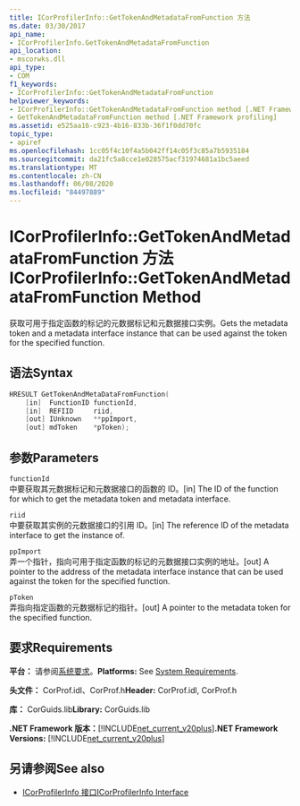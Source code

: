 ```yaml
---
title: ICorProfilerInfo::GetTokenAndMetadataFromFunction 方法
ms.date: 03/30/2017
api_name:
- ICorProfilerInfo.GetTokenAndMetadataFromFunction
api_location:
- mscorwks.dll
api_type:
- COM
f1_keywords:
- ICorProfilerInfo::GetTokenAndMetadataFromFunction
helpviewer_keywords:
- ICorProfilerInfo::GetTokenAndMetadataFromFunction method [.NET Framework profiling]
- GetTokenAndMetadataFromFunction method [.NET Framework profiling]
ms.assetid: e525aa16-c923-4b16-833b-36f1f0dd70fc
topic_type:
- apiref
ms.openlocfilehash: 1cc05f4c10f4a5b042ff14c05f3c85a7b5935184
ms.sourcegitcommit: da21fc5a8cce1e028575acf31974681a1bc5aeed
ms.translationtype: MT
ms.contentlocale: zh-CN
ms.lasthandoff: 06/08/2020
ms.locfileid: "84497889"
---
```

# <a name="icorprofilerinfogettokenandmetadatafromfunction-method"></a><span data-ttu-id="7941c-102">ICorProfilerInfo::GetTokenAndMetadataFromFunction 方法</span><span class="sxs-lookup"><span data-stu-id="7941c-102">ICorProfilerInfo::GetTokenAndMetadataFromFunction Method</span></span>
<span data-ttu-id="7941c-103">获取可用于指定函数的标记的元数据标记和元数据接口实例。</span><span class="sxs-lookup"><span data-stu-id="7941c-103">Gets the metadata token and a metadata interface instance that can be used against the token for the specified function.</span></span>  
  
## <a name="syntax"></a><span data-ttu-id="7941c-104">语法</span><span class="sxs-lookup"><span data-stu-id="7941c-104">Syntax</span></span>  
  
```cpp  
HRESULT GetTokenAndMetaDataFromFunction(  
    [in]  FunctionID functionId,  
    [in]  REFIID     riid,  
    [out] IUnknown   **ppImport,  
    [out] mdToken    *pToken);  
```  
  
## <a name="parameters"></a><span data-ttu-id="7941c-105">参数</span><span class="sxs-lookup"><span data-stu-id="7941c-105">Parameters</span></span>  
 `functionId`  
 <span data-ttu-id="7941c-106">中要获取其元数据标记和元数据接口的函数的 ID。</span><span class="sxs-lookup"><span data-stu-id="7941c-106">[in] The ID of the function for which to get the metadata token and metadata interface.</span></span>  
  
 `riid`  
 <span data-ttu-id="7941c-107">中要获取其实例的元数据接口的引用 ID。</span><span class="sxs-lookup"><span data-stu-id="7941c-107">[in] The reference ID of the metadata interface to get the instance of.</span></span>  
  
 `ppImport`  
 <span data-ttu-id="7941c-108">弄一个指针，指向可用于指定函数的标记的元数据接口实例的地址。</span><span class="sxs-lookup"><span data-stu-id="7941c-108">[out] A pointer to the address of the metadata interface instance that can be used against the token for the specified function.</span></span>  
  
 `pToken`  
 <span data-ttu-id="7941c-109">弄指向指定函数的元数据标记的指针。</span><span class="sxs-lookup"><span data-stu-id="7941c-109">[out] A pointer to the metadata token for the specified function.</span></span>  
  
## <a name="requirements"></a><span data-ttu-id="7941c-110">要求</span><span class="sxs-lookup"><span data-stu-id="7941c-110">Requirements</span></span>  
 <span data-ttu-id="7941c-111">**平台：** 请参阅[系统要求](../../get-started/system-requirements.md)。</span><span class="sxs-lookup"><span data-stu-id="7941c-111">**Platforms:** See [System Requirements](../../get-started/system-requirements.md).</span></span>  
  
 <span data-ttu-id="7941c-112">**头文件：** CorProf.idl、CorProf.h</span><span class="sxs-lookup"><span data-stu-id="7941c-112">**Header:** CorProf.idl, CorProf.h</span></span>  
  
 <span data-ttu-id="7941c-113">**库：** CorGuids.lib</span><span class="sxs-lookup"><span data-stu-id="7941c-113">**Library:** CorGuids.lib</span></span>  
  
 <span data-ttu-id="7941c-114">**.NET Framework 版本：**[!INCLUDE[net_current_v20plus](../../../../includes/net-current-v20plus-md.md)]</span><span class="sxs-lookup"><span data-stu-id="7941c-114">**.NET Framework Versions:** [!INCLUDE[net_current_v20plus](../../../../includes/net-current-v20plus-md.md)]</span></span>  
  
## <a name="see-also"></a><span data-ttu-id="7941c-115">另请参阅</span><span class="sxs-lookup"><span data-stu-id="7941c-115">See also</span></span>

- [<span data-ttu-id="7941c-116">ICorProfilerInfo 接口</span><span class="sxs-lookup"><span data-stu-id="7941c-116">ICorProfilerInfo Interface</span></span>](icorprofilerinfo-interface.md)
